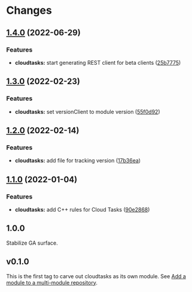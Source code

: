 # Changes

## [1.4.0](https://github.com/googleapis/google-cloud-go/compare/cloudtasks/v1.3.0...cloudtasks/v1.4.0) (2022-06-29)


### Features

* **cloudtasks:** start generating REST client for beta clients ([25b7775](https://github.com/googleapis/google-cloud-go/commit/25b77757c1e6f372e03bf99ab7461264bba48d26))

## [1.3.0](https://github.com/googleapis/google-cloud-go/compare/cloudtasks/v1.2.0...cloudtasks/v1.3.0) (2022-02-23)


### Features

* **cloudtasks:** set versionClient to module version ([55f0d92](https://github.com/googleapis/google-cloud-go/commit/55f0d92bf112f14b024b4ab0076c9875a17423c9))

## [1.2.0](https://github.com/googleapis/google-cloud-go/compare/cloudtasks/v1.1.0...cloudtasks/v1.2.0) (2022-02-14)


### Features

* **cloudtasks:** add file for tracking version ([17b36ea](https://github.com/googleapis/google-cloud-go/commit/17b36ead42a96b1a01105122074e65164357519e))

## [1.1.0](https://www.github.com/googleapis/google-cloud-go/compare/cloudtasks/v1.0.0...cloudtasks/v1.1.0) (2022-01-04)


### Features

* **cloudtasks:** add C++ rules for Cloud Tasks ([90e2868](https://www.github.com/googleapis/google-cloud-go/commit/90e2868a3d220aa7f897438f4917013fda7a7c59))

## 1.0.0

Stabilize GA surface.

## v0.1.0

This is the first tag to carve out cloudtasks as its own module. See
[Add a module to a multi-module repository](https://github.com/golang/go/wiki/Modules#is-it-possible-to-add-a-module-to-a-multi-module-repository).
